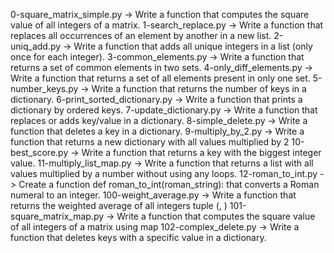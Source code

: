 0-square_matrix_simple.py -> Write a function that computes the square value of all integers of a matrix.
1-search_replace.py -> Write a function that replaces all occurrences of an element by another in a new list.
2-uniq_add.py -> Write a function that adds all unique integers in a list (only once for each integer).
3-common_elements.py -> Write a function that returns a set of common elements in two sets.
4-only_diff_elements.py -> Write a function that returns a set of all elements present in only one set.
5-number_keys.py -> Write a function that returns the number of keys in a dictionary.
6-print_sorted_dictionary.py -> Write a function that prints a dictionary by ordered keys.
7-update_dictionary.py -> Write a function that replaces or adds key/value in a dictionary.
8-simple_delete.py -> Write a function that deletes a key in a dictionary.
9-multiply_by_2.py -> Write a function that returns a new dictionary with all values multiplied by 2
10-best_score.py -> Write a function that returns a key with the biggest integer value.
11-multiply_list_map.py -> Write a function that returns a list with all values multiplied by a number without using any loops.
12-roman_to_int.py -> Create a function def roman_to_int(roman_string): that converts a Roman numeral to an integer.
100-weight_average.py -> Write a function that returns the weighted average of all integers tuple (<score>, <weight>)
101-square_matrix_map.py -> Write a function that computes the square value of all integers of a matrix using map
102-complex_delete.py -> Write a function that deletes keys with a specific value in a dictionary.

